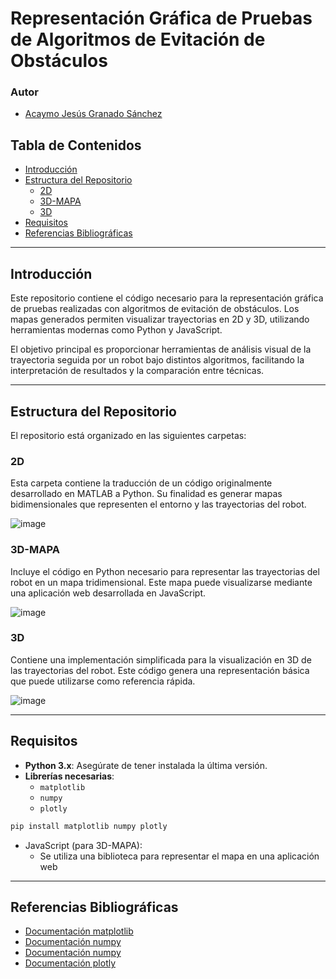 # Representación Gráfica de Pruebas de Algoritmos de Evitación de Obstáculos

### Autor

- [Acaymo Jesús Granado Sánchez](https://github.com/acaOficial)

## Tabla de Contenidos

- [Introducción](#introducción)
- [Estructura del Repositorio](#estructura-del-repositorio)
  - [2D](#2d)
  - [3D-MAPA](#3d-mapa)
  - [3D](#3d)
- [Requisitos](#requisitos)
- [Referencias Bibliográficas](#referencias-bibliográficas)

---

## Introducción

Este repositorio contiene el código necesario para la representación gráfica de pruebas realizadas con algoritmos de evitación de obstáculos. Los mapas generados permiten visualizar trayectorias en 2D y 3D, utilizando herramientas modernas como Python y JavaScript.

El objetivo principal es proporcionar herramientas de análisis visual de la trayectoria seguida por un robot bajo distintos algoritmos, facilitando la interpretación de resultados y la comparación entre técnicas.

---

## Estructura del Repositorio

El repositorio está organizado en las siguientes carpetas:

### 2D

Esta carpeta contiene la traducción de un código originalmente desarrollado en MATLAB a Python. Su finalidad es generar mapas bidimensionales que representen el entorno y las trayectorias del robot.

![image](https://github.com/user-attachments/assets/df9b60b6-6258-4456-9219-7ed7260185fc)

### 3D-MAPA

Incluye el código en Python necesario para representar las trayectorias del robot en un mapa tridimensional. Este mapa puede visualizarse mediante una aplicación web desarrollada en JavaScript.

![image](https://github.com/user-attachments/assets/d966d647-53f7-42f1-ac0c-75cd749a9096)

### 3D

Contiene una implementación simplificada para la visualización en 3D de las trayectorias del robot. Este código genera una representación básica que puede utilizarse como referencia rápida.

![image](https://github.com/user-attachments/assets/eb10a0bd-d655-417d-ae51-4a4c9cc948ad)

---

## Requisitos

- **Python 3.x**: Asegúrate de tener instalada la última versión.
- **Librerías necesarias**:
  - `matplotlib`
  - `numpy`
  - `plotly`

```bash
pip install matplotlib numpy plotly
```

- JavaScript (para 3D-MAPA):
  - Se utiliza una biblioteca para representar el mapa en una aplicación web
 
---

## Referencias Bibliográficas

- [Documentación matplotlib](https://matplotlib.org/stable/index.html)
- [Documentación numpy](https://numpy.org/doc/)
- [Documentación numpy](https://numpy.org/doc/)
- [Documentación plotly](https://plotly.com/python/)
